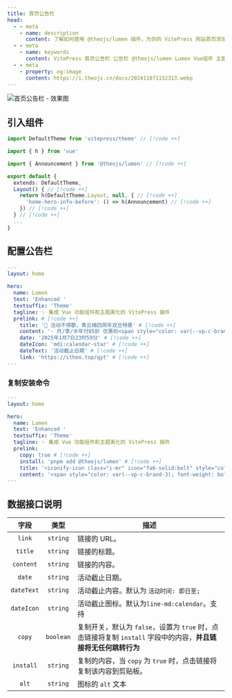 ```yaml
---
title: 首页公告栏
head:
  - - meta
    - name: description
      content: 了解如何使用 @theojs/lumen 插件，为你的 VitePress 网站首页添加一个引人注目的公告栏组件。轻松配置和展示活动信息、重要通知或快速安装命令，有效提升首页互动性和信息传递效率。
  - - meta
    - name: keywords
      content: VitePress 首页公告栏 公告栏 @theojs/lumen Lumen Vue组件 主题插件 网站首页 通知栏 活动推广 快速安装 theojs VitePress插件 首页定制
  - - meta
    - property: og:image
      content: https://i.theojs.cn/docs/202411071152313.webp
---
```


![首页公告栏 - 效果图](https://i.theojs.cn/docs/202411071152313.webp)

## 引入组件

```ts [.vitepress/theme/index.ts]
import DefaultTheme from 'vitepress/theme' // [!code ++]

import { h } from 'vue'

import { Announcement } from '@theojs/lumen' // [!code ++]

export default {
  extends: DefaultTheme,
  Layout() { // [!code ++]
    return h(DefaultTheme.Layout, null, { // [!code ++]
      'home-hero-info-before': () => h(Announcement) // [!code ++]
    }) // [!code ++]
  } // [!code ++]
  ...
}
```

## 配置公告栏

```yaml [.vitepress/index.md]
---
layout: home

hero:
  name: Lumen
  text: 'Enhanced '
  textsuffix: 'Theme'
  tagline: ✨ 集成 Vue 功能组件和主题美化的 VitePress 插件
  prelink: # [!code ++]
    title: '🎉 活动不停歇，青云梯四周年双旦特惠' # [!code ++]
    content: '· 月/季/半年付85折 优惠码<span style="color: var(--vp-c-brand-3); font-weight: bold;"> qyt85 </span></br>· 年付以及年付以上8折 优惠码<span style="color: var(--vp-c-brand-3); font-weight: bold;"> qyt80</span></br>· 年付8折/2年付7折/3年付6折 配合优惠码折上折，最高可达<span style="color: var(--vp-c-brand-3); font-weight: bold;"> 48 </span>折' # [!code ++]
    date: '2025年1月7日23时59分' # [!code ++]
    dateIcon: 'mdi:calendar-star' # [!code ++]
    dateText: '活动截止日期' # [!code ++]
    link: 'https://itheo.top/qyt' # [!code ++]
---
```

### 复制安装命令

```yaml [.vitepress/index.md]
---
layout: home

hero:
  name: Lumen
  text: 'Enhanced '
  textsuffix: 'Theme'
  tagline: ✨ 集成 Vue 功能组件和主题美化的 VitePress 插件
  prelink:
    copy: true # [!code ++]
    install: 'pnpm add @theojs/lumen' # [!code ++]
    title: '<iconify-icon class="i-mr" icon="fa6-solid:bolt" style="color:#63E6BE"></iconify-icon> 快速开始' # [!code ++]
    content: '<span style="color: var(--vp-c-brand-3); font-weight: bold;">pnpm add @theojs/lumen</span>' # [!code ++]
---
```

## 数据接口说明

|    字段    |   类型    | 描述                                                                                                                                                                                                                                                            |
| :--------: | :-------: | --------------------------------------------------------------------------------------------------------------------------------------------------------------------------------------------------------------------------------------------------------------- |
|   `link`   | `string`  | <Badge text="可选" /> 链接的 URL。                                                                                                                                                                                                                              |
|  `title`   | `string`  | 链接的标题。                                                                                                                                                                                                                                                    |
| `content`  | `string`  | <Badge text="可选" /> 链接的内容。                                                                                                                                                                                                                              |
|   `date`   | `string`  | <Badge text="可选" /> 活动截止日期。                                                                                                                                                                                                                            |
| `dateText` | `string`  | <Badge text="可选" /> 活动截止内容。默认为 `活动时间: 即日至;`                                                                                                                                                                                                  |
| `dateIcon` | `string`  | <Badge text="可选" /> 活动截止图标。默认为`line-md:calendar`<iconify-icon icon="line-md:calendar" ></iconify-icon>。支持<Pill name="iconify 图标" link="https://icon-sets.iconify.design/" icon="line-md:iconify2-static" color="#1769AA" alt="iconify icon" /> |
|   `copy`   | `boolean` | <Badge text="可选" /> 复制开关，默认为 `false`，设置为 `true` 时，点击链接将复制 `install` 字段中的内容，**并且链接将无任何跳转行为**                                                                                                                           |
| `install`  | `string`  | <Badge text="可选" /> 复制的内容，当 `copy` 为 `true` 时，点击链接将复制该内容到剪贴板。                                                                                                                                                                        |
|   `alt`    | `string`  | <Badge text="可选" /> 图标的 `alt` 文本                                                                                                                                                                                                                         |
